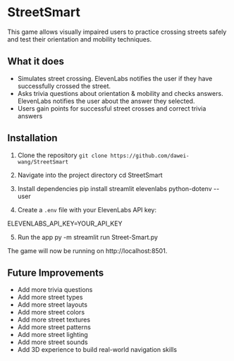 # StreetSmart

This game allows visually impaired users to practice crossing streets safely and test their orientation and mobility techniques.

## What it does

- Simulates street crossing. ElevenLabs notifies the user if they have successfully crossed the street.
- Asks trivia questions about orientation & mobility and checks answers. ElevenLabs notifies the user about the answer they selected.
- Users gain points for successful street crosses and correct trivia answers

## Installation

1. Clone the repository
   `git clone https://github.com/dawei-wang/StreetSmart`

2. Navigate into the project directory
   cd StreetSmart

3. Install dependencies
   pip install streamlit elevenlabs python-dotenv --user

4. Create a `.env` file with your ElevenLabs API key:

ELEVENLABS_API_KEY=YOUR_API_KEY

5. Run the app
   py -m streamlit run Street-Smart.py

The game will now be running on http://localhost:8501.

## Future Improvements

- Add more trivia questions
- Add more street types
- Add more street layouts
- Add more street colors
- Add more street textures
- Add more street patterns
- Add more street lighting
- Add more street sounds
- Add 3D experience to build real-world navigation skills
